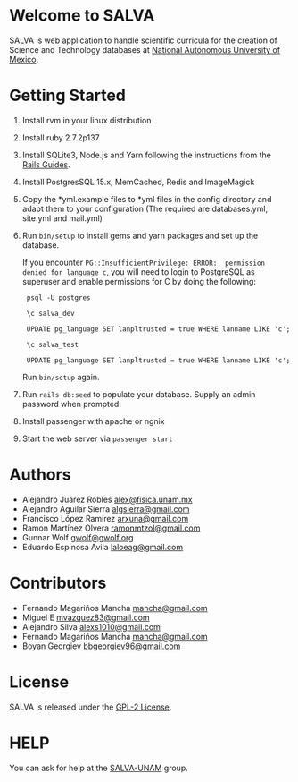 Welcome to SALVA
================

SALVA is web application to handle scientific curricula for the creation of Science 
and Technology databases at [National Autonomous University of Mexico](http://www.unam.mx/).

Getting Started
===============

1. Install rvm in your linux distribution 
2. Install ruby 2.7.2p137
3. Install SQLite3, Node.js and Yarn following the instructions from the [Rails Guides](https://guides.rubyonrails.org/v6.1/getting_started.html#creating-a-new-rails-project-installing-rails).
4. Install PostgresSQL 15.x, MemCached, Redis and ImageMagick
5. Copy the *yml.example files to *yml files in the config directory and
   adapt them to your configuration (The required are databases.yml, site.yml and mail.yml)
5. Run ``bin/setup`` to install gems and yarn packages and set up the database.

    If you encounter ``PG::InsufficientPrivilege: ERROR:  permission denied for language c``, you will need to login to PostgreSQL as superuser and enable permissions for C by doing the following:

        psql -U postgres
    
        \c salva_dev
    
        UPDATE pg_language SET lanpltrusted = true WHERE lanname LIKE 'c';
        
        \c salva_test
    
        UPDATE pg_language SET lanpltrusted = true WHERE lanname LIKE 'c';

    Run ``bin/setup`` again.


6. Run ``rails db:seed`` to populate your database. Supply an admin password when prompted.
8. Install passenger with apache or ngnix
9. Start the web server via ``passenger start``

Authors
=======

- Alejandro Juárez Robles <alex@fisica.unam.mx>
- Alejandro Aguilar Sierra <algsierra@gmail.com>
- Francisco López Ramírez <arxuna@gmail.com>
- Ramon Martínez Olvera <ramonmtzol@gmail.com>
- Gunnar Wolf <gwolf@gwolf.org>
- Eduardo Espinosa Avila <laloeag@gmail.com>

Contributors
============

- Fernando Magariños Mancha <mancha@gmail.com>
- Miguel E <mvazquez83@gmail.com>
- Alejandro Silva <alexs1010@gmail.com>
- Fernando Magariños Mancha <mancha@gmail.com>
- Boyan Georgiev <bbgeorgiev96@gmail.com>

License
=======
SALVA is released under the [GPL-2 License](http://opensource.org/licenses/GPL-2.0).

HELP
====
You can ask for help at the [SALVA-UNAM](https://groups.google.com/forum/#!forum/salva-unam) group.
